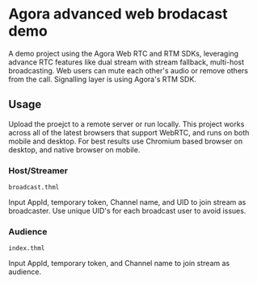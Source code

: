 # Agora advanced web brodacast demo
A demo project using the Agora Web RTC and RTM SDKs, leveraging advance RTC features like dual stream with stream fallback, multi-host broadcasting. Web users can mute each other's audio or remove others from the call. Signalling layer is using Agora's RTM SDK.

## Usage
Upload the proejct to a remote server or run locally. This project works across all of the latest browsers that support WebRTC, and runs on both mobile and desktop. For best results use Chromium based browser on desktop, and native browser on mobile. 

### Host/Streamer
```
broadcast.thml
```
Input AppId, temporary token, Channel name, and UID to join stream as broadcaster. Use unique UID's for each broadcast user to avoid issues.


### Audience
```
index.thml
```
Input AppId, temporary token, and Channel name to join stream as audience.